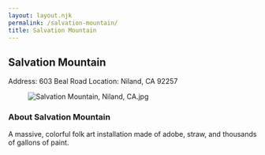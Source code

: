 ```yaml
---
layout: layout.njk
permalink: /salvation-mountain/
title: Salvation Mountain
---
```


<article class="attraction-detail container">
  <h2>Salvation Mountain</h2>
  <div class="attraction-meta">
    <span class="address">Address: 603 Beal Road</span>
    <span class="location">Location: Niland, CA 92257</span>
  </div>
  <figure class="attraction-image">
    <img src="https://upload.wikimedia.org/wikipedia/commons/9/94/Salvation_Mountain%2C_Niland%2C_CA.jpg?v=1743943749163" alt="Salvation Mountain, Niland, CA.jpg" loading="lazy">
  </figure>
  <div class="attraction-description">
    <h3>About Salvation Mountain</h3>
    <p>A massive, colorful folk art installation made of adobe, straw, and thousands of gallons of paint.</p>
  </div>
  
</article>